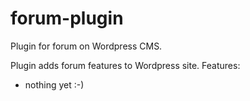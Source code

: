 # forum-plugin
Plugin for forum on Wordpress CMS.

Plugin adds forum features to Wordpress site. Features:
- nothing yet :-)
